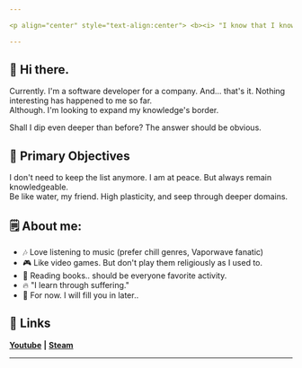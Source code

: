 ```yaml
---

<p align="center" style="text-align:center"> <b><i> "I know that I know nothing." </b></i></p>

---
```


## :wave: Hi there.
Currently. I'm a software developer for a company. And... that's it. Nothing interesting has happened to me so far.<br>
Although. I'm looking to expand my knowledge's border.

Shall I dip even deeper than before? The answer should be obvious.

## :notebook_with_decorative_cover: Primary Objectives
I don't need to keep the list anymore. I am at peace. But always remain knowledgeable.<br>
Be like water, my friend. High plasticity, and seep through deeper domains.

## :spiral_notepad: About me:
- :notes: Love listening to music (prefer chill genres, Vaporwave fanatic) 
- :video_game: Like video games. But don't play them religiously as I used to.
- :open_book: Reading books.. should be everyone favorite activity.
- :fire: "I learn through suffering."
- :bookmark_tabs: For now. I will fill you in later..

## :link: Links
[**Youtube**](https://www.youtube.com/user/mapmaker42) **|** [**Steam**](https://steamcommunity.com/id/faultytwo/)

---
